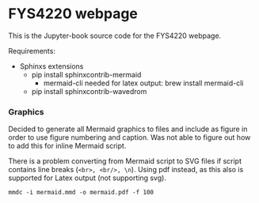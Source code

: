 # FYS4220 webpage

This is the Jupyter-book source code for the FYS4220 webpage.

Requirements:
- Sphinxs extensions
    - pip install sphinxcontrib-mermaid
        - mermaid-cli needed for latex output: brew install mermaid-cli
    - pip install sphinxcontrib-wavedrom



### Graphics
Decided to generate all Mermaid graphics to files and include as figure in order to use figure numbering and caption. Was not able to figure out how to add this for inline Mermaid script.

There is a problem converting from Mermaid script to SVG files if script contains line breaks (```<br>, <br/>, \n```). Using pdf instead, as this also is supported for Latex output (not supporting svg).

```
mmdc -i mermaid.mmd -o mermaid.pdf -f 100
````

